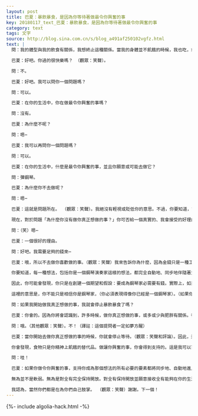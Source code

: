 ```yaml
---
layout: post
title: 巴夏：暴飲暴食，是因為你等待著做最令你興奮的事
key: 20180117_text_巴夏：暴飲暴食，是因為你等待著做最令你興奮的事
category: text
tags: 文字
source: http://blog.sina.com.cn/s/blog_a491af250102vgfz.html
text: |
  問：我的體型與我的飲食有關係，我想終止這種關係。當我的身體並不飢餓的時候，我也吃，或者說大吃大喝，並且有時我會一直吃，直至嘔吐。

  巴夏：好吧。你過的很快樂嗎？ （觀眾：笑聲）。

  問：不。

  巴夏：好吧。我可以問你一個問題嗎？

  問：可以。

  巴夏：在你的生活中，你在做最令你興奮的事嗎？

  問：沒有。

  巴夏：為什麼不呢？

  問：嗯⋯

  巴夏：我可以再問你一個問題嗎？

  問：可以。

  巴夏：在你的生活中，什麼是最令你興奮的事，並且你願意或可能去做它？

  問：彈鋼琴。

  巴夏：為什麼你不去做呢？

  問：嗯⋯

  巴夏：這就是問題所在。 （觀眾：笑聲）。我絕沒有輕視或貶低你的意思。不過，你要知道，許多人在為他們的暴飲暴食找理由的時候，他們認為他們的理由具有堅實的基礎，但是，那些基礎甚至沒有他們的理由可靠。

  現在，對於問題「為什麼你沒有做你真正想做的事？」你可否給一個真實的、我會接受的好理由呢？只需要一個就行。我不會為難你的。

  問：（笑）嗯⋯

  巴夏：一個很好的理由。

  問：好吧。我需要足夠的錢來⋯

  巴夏：哦，所以不去做你喜歡做的事。（觀眾：笑聲）我來告訴你為什麼，因為金錢只是一種工具，就像其他工具一樣。金錢只是一種讓你認為和表明富足的方式。僅僅是一種方式而已。

  你要知道，每一種想法，包括你是一個鋼琴演奏家這樣的想法，都完全自動地、同步地伴隨著支持和彰顯那個想法的所有必要的要素。現在，這裡的意思是，如果你願意實現那個想法，成為鋼琴演奏家，並且完全按照那個最令你興奮的想法來行動，那麼，你就會自動地、同步地、碰巧地吸引所有支持那個想法的必要的要素、情境和關係。這個時候，凡是出現在你身邊的東西，都是支持你實現那個想法的東西；凡是不在那裡的，都是不必要的。

  因此，你可能會發現，你只是在創建一個期望和假設：要成為鋼琴家必需要有錢。實際上，如果錢真的是成為鋼琴家所必需的東西，只要你開始表現得就像你已經是一個鋼琴家，錢就會自動地流向你。或者會出現一個讓錢流向你的機會，讓你得到你需要的錢。

  這裡的意思是，你不能只是相信你是鋼琴家，（你必須表現得像你已經是一個鋼琴家）。（如果你僅僅相信你是鋼琴家，）它並不會自動得到支持，就像所有其他你願意自動支持它自己的想法一樣。

  問：如果我開始做我真正想做的事，我就會停止暴飲暴食了嗎？

  巴夏：你會的。因為你將會認識到，許多時候，做你真正想做的事，或多或少與肥胖有關係。從這個意義上來說，許多人發現他們會因為類似的理由而創建那樣的情境，也就是，通過碰巧的交叉引用，他們發現，之所以他們會肥胖/超重，是因為他們沒有去做（他們真正想做的事），他們在等待著去做（他們真正想做的事）。

  問：哦。（其他觀眾：笑聲）。不！（譯註：這個提問者一定如夢方醒）

  巴夏：當你開始去做你真正想做的事的時候，你就會停止等待。（觀眾：笑聲和評論）。因此，這裡的意思是，你只是在用一些替代符號，也就是食物，替換所有的能量。你知道它並不是你真正想要的，所以你盡快地把它吞進去來擺脫它。不過，這裡的意思是，你只需知道，所有你正在反映的（譯註：指暴飲暴食），是你的確認識到有一股能量正在流過你，但是你並沒有把它放到正確的方向上。如何知道哪一個方向是正確的？方法是留意你的興奮，因為興奮是代表了你選擇的道路的根本振動能量的生理上的轉譯。跟隨你的興奮，你將總是精確地與此生你選擇成為的那個人保持同步一致。跟隨你的興奮，你將會以靈性的方式成長，那會讓你得到蓬勃的發展，而這是食物不能做到的。

  你會發現，食物只是你精神上飢餓的替代品。做讓你興奮的事，你會得到支持的。這是我可以百分之一百的保證的事，我很少做這樣的保證。（觀眾：笑聲和評論）。這也適用於你們每一個人。

  問：哇！

  巴夏：如果你做令你興奮的事，支持你成為那個想法的所有必要的要素都將同步地、自動地進入你的生活，因為你願意處於完全無為的狀態。（譯註：即處於順其自然的狀態）

  無為並不是軟弱。無為是對全有完全保持開放。對全有保持開放並願意接收全有能夠在你的生活中彰顯的所有方式，就是與全有相連。與全有相連，你將無限強大。所以，無為具有無限的力量，而不是軟弱無力。（觀眾：評論和掌聲）。

  我認為，當然你們都是在為你們自己鼓掌。 （觀眾：笑聲）謝謝。下一個！
---
```


{%- include algolia-hack.html -%}

